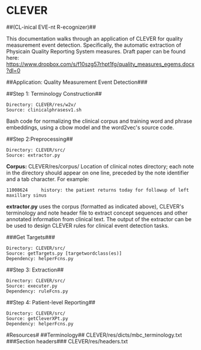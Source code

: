 # CLEVER #
##(CL-inical EVE-nt R-ecognizer)##

This documentation walks through an application of CLEVER for quality measurement event detection.  Specifically, the automatic extraction of Physicain Quality Reporting System measures.  Draft paper can be found here: https://www.dropbox.com/s/f10szg57rhpt1fg/quality_measures_egems.docx?dl=0

##Application: Quality Measurement Event Detection###

##Step 1: Terminology Construction##
```
Directory: CLEVER/res/w2v/
Source: clinicalphrasesv1.sh
```
Bash code for normalizing the clinical corpus and training word and phrase embeddings, using a cbow model and the word2vec's source code.

##Step 2:Preprocessing##
```
Directory: CLEVER/src/
Source: extractor.py
```
**Corpus:** 
CLEVER/res/corpus/
Location of clinical notes directory; each note in the directory should appear on one line, preceded by the note identifier and a tab character.  For example:
```
11008624	 history: the patient returns today for followup of left maxillary sinus 
```
**extractor.py** uses the corpus (formatted as indicated above), CLEVER's terminology and note header file to extract concept sequences and other annotated information from clinical text.  The output of the extractor can be be used to design CLEVER rules for clinical event detection tasks.                  
 
###Get Targets###
```
Directory: CLEVER/src/
Source: getTargets.py [targetwordclass(es)]
Dependency: helperFcns.py
```
##Step 3: Extraction##
```
Directory: CLEVER/src/
Source: executer.py 
Dependency: ruleFcns.py
```
##Step 4: Patient-level Reporting##
```
Directory: CLEVER/src/
Source: getCleverXPt.py 
Dependency: helperFcns.py
```
#Resources#
##Terminology##
CLEVER/res/dicts/mbc_terminology.txt
###Section headers###
CLEVER/res/headers.txt







